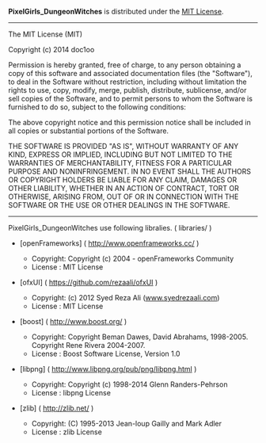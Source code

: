 **PixelGirls_DungeonWitches** is distributed under the [MIT License](https://en.wikipedia.org/wiki/MIT_License).

---

The MIT License (MIT)

Copyright (c) 2014 doc1oo

Permission is hereby granted, free of charge, to any person obtaining a copy
of this software and associated documentation files (the "Software"), to deal
in the Software without restriction, including without limitation the rights
to use, copy, modify, merge, publish, distribute, sublicense, and/or sell
copies of the Software, and to permit persons to whom the Software is
furnished to do so, subject to the following conditions:

The above copyright notice and this permission notice shall be included in
all copies or substantial portions of the Software.

THE SOFTWARE IS PROVIDED "AS IS", WITHOUT WARRANTY OF ANY KIND, EXPRESS OR
IMPLIED, INCLUDING BUT NOT LIMITED TO THE WARRANTIES OF MERCHANTABILITY,
FITNESS FOR A PARTICULAR PURPOSE AND NONINFRINGEMENT. IN NO EVENT SHALL THE
AUTHORS OR COPYRIGHT HOLDERS BE LIABLE FOR ANY CLAIM, DAMAGES OR OTHER
LIABILITY, WHETHER IN AN ACTION OF CONTRACT, TORT OR OTHERWISE, ARISING FROM,
OUT OF OR IN CONNECTION WITH THE SOFTWARE OR THE USE OR OTHER DEALINGS IN
THE SOFTWARE.

---

PixelGirls_DungeonWitches use following libralies. ( libraries/ )

* [openFrameworks] ( http://www.openframeworks.cc/ )
  - Copyright: Copyright (c) 2004 - openFrameworks Community
  - License  : MIT License

* [ofxUI] ( https://github.com/rezaali/ofxUI )
  - Copyright: (c) 2012 Syed Reza Ali (www.syedrezaali.com)
  - License  : MIT License

* [boost] ( http://www.boost.org/ )
  - Copyright: Copyright Beman Dawes, David Abrahams, 1998-2005. Copyright Rene Rivera 2004-2007.
  - License  : Boost Software License, Version 1.0

* [libpng] ( http://www.libpng.org/pub/png/libpng.html )
  - Copyright: Copyright (c) 1998-2014 Glenn Randers-Pehrson
  - License  : libpng License

* [zlib] ( http://zlib.net/ )
  - Copyright:  (C) 1995-2013 Jean-loup Gailly and Mark Adler
  - License  : zlib License
